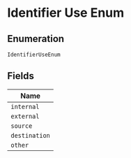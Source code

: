 
# Identifier Use Enum

## Enumeration

`IdentifierUseEnum`

## Fields

| Name |
|  --- |
| `internal` |
| `external` |
| `source` |
| `destination` |
| `other` |

